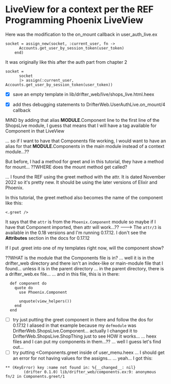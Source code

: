 # LiveView for a context per the REF Programming Phoenix LiveView

Here was the modification to the on_mount callback in user_auth_live.ex

```
socket = assign_new(socket, :current_user, fn ->
      Accounts.get_user_by_session_token(user_token)
    end)
```

It was originally like this after the auth part from chapter 2
```
socket =
      socket
      |> assign(:current_user, Accounts.get_user_by_session_token(user_token))
```

* [x] save an empty template in lib/drifter_web/live/shops_live.html.heex

* [x] add thes debugging statements to DrifterWeb.UserAuthLive.on_mount/4 callback

MIND by adding that alias __MODULE__.Component line to the first line of the ShopsLive module, I guess that means that I will have a tag available for Component in that LiveView


... so if I want to have that Components file working, I would want to have an alias for that __MODULE__.Components in the main module instead of a context module...??

But before, I had a method for greet and in this tutorial, they have a method for mount...
??WHERE does the mount method get called?

... I found the REF using the greet method with the attr.  It is dated November 2022 so it's pretty new.  It should be using the later versions of Elixir and Phoenix.

In this tutorial, the greet method also becomes the name of the component like this:

`<.greet />`

It says that the `attr` is from the `Phoenix.Component` module so maybe if I have that Component imported, then attr will work...??
---> The `attr/3` is available in the 0.18 versions and I'm running 0.17.12.  I don't see the **Attributes** section in the docs for 0.17.12

If I put .greet into one of my templates right now, will the component show?

??WHAT is the module that the Components file is in?
... well it is in the drifter_web directory and there isn't an index-like or main-module file that I found... unless it is in the parent directory
... in the parent directory, there is a drifter_web.ex file...
... and in this file, this is in there:
```
  def component do
    quote do
      use Phoenix.Component

      unquote(view_helpers())
    end
  end
```

* [ ] try just putting the greet component in there and follow the dos for 0.17.12
I aliased in that example because my `defmodule` was DrifterWeb.ShopsLive.Component... actually I changed it to DrifterWeb.ShopsLive.ShopThing just to see HOW it works...
... heex files and I can put my components in them...??
... well I guess let's find out...
* [ ] try putting <Components.greet inside of user_menu.heex
... I should get an error for not having values for the assigns...
... yeah... I got this:
```
** (KeyError) key :name not found in: %{__changed__: nil}
        (drifter 0.1.0) lib/drifter_web/components.ex:9: anonymous fn/2 in Components.greet/1
```
